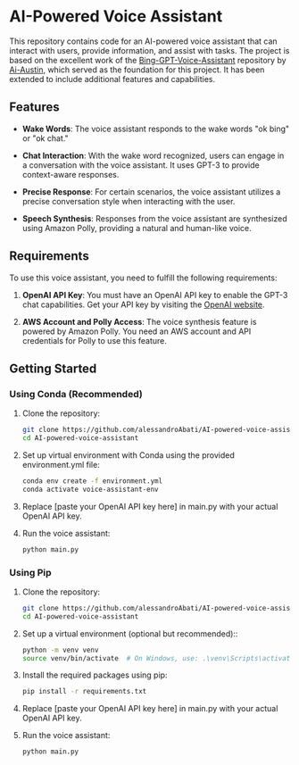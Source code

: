 # AI-Powered Voice Assistant

This repository contains code for an AI-powered voice assistant that can interact with users, provide information, and assist with tasks. The project is based on the excellent work of the [Bing-GPT-Voice-Assistant](https://github.com/Ai-Austin/Bing-GPT-Voice-Assistant) repository by [Ai-Austin](https://github.com/Ai-Austin), which served as the foundation for this project. It has been extended to include additional features and capabilities.

## Features

- **Wake Words**: The voice assistant responds to the wake words "ok bing" or "ok chat."

- **Chat Interaction**: With the wake word recognized, users can engage in a conversation with the voice assistant. It uses GPT-3 to provide context-aware responses.

- **Precise Response**: For certain scenarios, the voice assistant utilizes a precise conversation style when interacting with the user.

- **Speech Synthesis**: Responses from the voice assistant are synthesized using Amazon Polly, providing a natural and human-like voice.

## Requirements

To use this voice assistant, you need to fulfill the following requirements:

1. **OpenAI API Key**: You must have an OpenAI API key to enable the GPT-3 chat capabilities. Get your API key by visiting the [OpenAI website](https://beta.openai.com/signup/).

2. **AWS Account and Polly Access**: The voice synthesis feature is powered by Amazon Polly. You need an AWS account and API credentials for Polly to use this feature.

## Getting Started

### Using Conda (Recommended)

1. Clone the repository:

   ```bash
   git clone https://github.com/alessandroAbati/AI-powered-voice-assistant.git
   cd AI-powered-voice-assistant

2. Set up virtual environment with Conda using the provided environment.yml file:

   ```bash
   conda env create -f environment.yml
   conda activate voice-assistant-env

3. Replace [paste your OpenAI API key here] in main.py with your actual OpenAI API key.
4. Run the voice assistant:
   ```bash
   python main.py

### Using Pip

1. Clone the repository:

   ```bash
   git clone https://github.com/alessandroAbati/AI-powered-voice-assistant.git
   cd AI-powered-voice-assistant

2. Set up a virtual environment (optional but recommended)::

   ```bash
   python -m venv venv
   source venv/bin/activate  # On Windows, use: .\venv\Scripts\activate

3. Install the required packages using pip:
   
   ```bash
   pip install -r requirements.txt

4. Replace [paste your OpenAI API key here] in main.py with your actual OpenAI API key.
   
5. Run the voice assistant:
   ```bash
   python main.py
